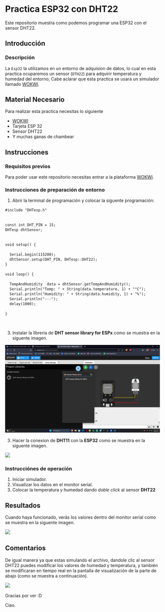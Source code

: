 # Practica ESP32 con DHT22
Este repositorio muestra como podemos programar una ESP32 con el sensor DHT22.

## Introducción

### Descripción

La ```Esp32``` la utilizamos en un entorno de adquision de datos, lo cual en esta practica ocuparemos un sensor (```DTH22```) para adquirir temperatura y humedad del entorno; Cabe aclarar que esta practica se usara un simulador llamado [WOKWI](https://https://wokwi.com/).


## Material Necesario

Para realizar esta practica necesitas lo siguiente

- [WOKWI](https://https://wokwi.com/)
- Tarjeta ESP 32
- Sensor DHT22
- Y muchas ganas de chambear


## Instrucciones

### Requisitos previos

Para poder usar este repositorio necesitas entrar a la plataforma [WOKWI](https://https://wokwi.com/).


### Instrucciones de preparación de entorno 

1. Abrir la terminal de programación y colocar la siguente programación:



```
#include "DHTesp.h"


const int DHT_PIN = 15;
DHTesp dhtSensor;


void setup() {

  Serial.begin(115200);
  dhtSensor.setup(DHT_PIN, DHTesp::DHT22);
}

void loop() {

  TempAndHumidity  data = dhtSensor.getTempAndHumidity();
  Serial.println("Temp: " + String(data.temperature, 1) + "°C");
  Serial.println("Humidity: " + String(data.humidity, 1) + "%");
  Serial.println("---");
  delay(1000);
  
}



```
3. Instalar la libreria de **DHT sensor library for ESPx** como se muestra en la siguente imagen.

![](https://github.com/UrielMastache/ESP32-DHT22/blob/main/Descargando%20libreria%20para%20sensor.png?raw=true)

3. Hacer la conexion de **DHT11** con la **ESP32** como se muestra en la siguente imagen.

![](https://github.com/UrielMastache/VisualCodePracticas/blob/main/Captura%20de%20pantalla%20(4).png?raw=true)

### Instrucciónes de operación

1. Iniciar simulador.
2. Visualizar los datos en el monitor serial.
3. Colocar la temperatura y humedad dando *doble click* al sensor **DHT22** 

## Resultados

Cuando haya funcionado, verás los valores dentro del monitor serial como se muestra en la siguente imagen.

![](https://github.com/UrielMastache/VisualCodePracticas/blob/main/Simulaci%C3%B3n%20ESP32%20con%20Sensor%20de%20temp%20y%20humedad.png?raw=true)

## Comentarios

De igual manera ya que estas simulando el archivo, dandole clic al sensor DHT22 puedes modificar los valores de humedad y temperatura, y también se modificaran en tiempo real en la pantalla de visualización de la parte de abajo (como se muestra a continuación).

![](https://github.com/UrielMastache/VisualCodePracticas/blob/main/Simulaci%C3%B3n%20cambiando%20valores%20de%20sensor.png?raw=true)

Gracias por ver :D 

Ciao.